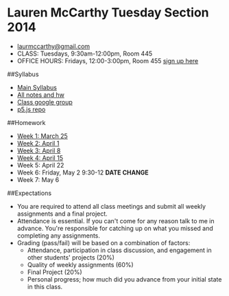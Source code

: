 Lauren McCarthy Tuesday Section 2014
====================================

* [laurmccarthy@gmail.com](mailto:laurmccarthy@gmail.com)
* CLASS: Tuesdays, 9:30am-12:00pm, Room 445
* OFFICE HOURS: Fridays, 12:00-3:00pm, Room 455 [sign up here](https://www.google.com/calendar/selfsched?sstoken=UUZDZnctNVhINm91fGRlZmF1bHR8MjVjZDI3ODE2NTBmMWIxZmQ1MDRhZDljYWRmN2FjYjk)


##Syllabus

- [Main Syllabus](https://github.com/lmccart/itp-creative-js/blob/master/README.md) 
- [All notes and hw](https://github.com/lmccart/itp-creative-js/wiki)
- [Class google group](https://groups.google.com/a/nyu.edu/forum/?hl=en#!forum/itp-creative-js-group)
- [p5.js repo](https://github.com/lmccart/p5.js)


##Homework

* [Week 1: March 25](https://github.com/lmccart/itp-creative-js/wiki/Week-1-Homework-Lauren)
* [Week 2: April 1](https://github.com/lmccart/itp-creative-js/wiki/Week-2-Homework-Lauren)
* [Week 3: April 8](https://github.com/lmccart/itp-creative-js/wiki/Week-3-Homework-Lauren)
* [Week 4: April 15](https://github.com/lmccart/itp-creative-js/wiki/Final-Project-Proposal-Lauren)
* Week 5: April 22
* Week 6: Friday, May 2 9:30-12 **DATE CHANGE**
* Week 7: May 6

##Expectations 

* You are required to attend all class meetings and submit all weekly assignments and a final project.
* Attendance is essential. If you can't come for any reason talk to me in advance. You're responsible for catching up on what you missed and completing any assignments.
* Grading (pass/fail) will be based on a combination of factors:
    * Attendance, participation in class discussion, and engagement in other students' projects (20%)
    * Quality of weekly assignments (60%)
    * Final Project (20%)
    * Personal progress; how much did you advance from your initial state in this class.


